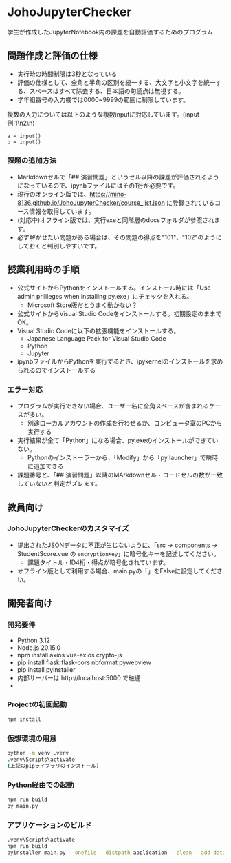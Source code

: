 # JohoJupyterChecker

学生が作成したJupyterNotebook内の課題を自動評価するためのプログラム

## 問題作成と評価の仕様
- 実行時の時間制限は3秒となっている
- 評価の仕様として、全角と半角の区別を統一する、大文字と小文字を統一する、スペースはすべて除去する、日本語の句読点は無視する。
- 学年組番号の入力欄では0000~9999の範囲に制限しています。

複数の入力については以下のような複数inputに対応しています。(input例:1\n2\n)
```
a = input() 
b = input()
```

### 課題の追加方法
- Markdownセルで「## 演習問題」というセル以降の課題が評価されるようになっているので、ipynbファイルにはその1行が必要です。
- 現行のオンライン版では、https://mino-8136.github.io/JohoJupyterChecker/course_list.json に登録されているコース情報を取得しています。
- (対応中)オフライン版では、実行exeと同階層のdocsフォルダが参照されます。
- 必ず解かせたい問題がある場合は、その問題の得点を"101"、"102"のようにしておくと判別しやすいです。

## 授業利用時の手順
- 公式サイトからPythonをインストールする。インストール時には「Use admin prilileges when installing py.exe」にチェックを入れる。
  - Microsoft Store版だとうまく動かない？
- 公式サイトからVisual Studio Codeをインストールする。初期設定のままでOK。
- Visual Studio Codeに以下の拡張機能をインストールする。
  - Japanese Language Pack for Visual Studio Code
  - Python
  - Jupyter
- ipynbファイルからPythonを実行するとき、ipykernelのインストールを求められるのでインストールする

### エラー対応
- プログラムが実行できない場合、ユーザー名に全角スペースが含まれるケースが多い。
  - 別途ローカルアカウントの作成を行わせるか、コンピュータ室のPCから実行する
- 実行結果が全て「Python」になる場合、py.exeのインストールができていない。
  - Pythonのインストーラーから、「Modify」から「py launcher」で瞬時に追加できる
- 課題番号と、「## 演習問題」以降のMArkdownセル・コードセルの数が一致していないと判定がズレます。
  
## 教員向け
### JohoJupyterCheckerのカスタマイズ
- 提出されたJSONデータに不正が生じないように、「src -> components -> StudentScore.vue の `encryptionKey`」に暗号化キーを記述してください。
  - 課題タイトル・ID4桁・得点が暗号化されています。
- オフライン版として利用する場合、main.pyの「」をFalseに設定してください。

## 開発者向け

### 開発要件
- Python 3.12
- Node.js 20.15.0
- npm install axios vue-axios crypto-js
- pip install flask flask-cors nbformat pywebview
- pip install pyinstaller
- 内部サーバーは http://localhost:5000 で融通
- 
### Projectの初回起動
```sh
npm install
```

### 仮想環境の用意
```sh
python -m venv .venv
.venv\Scripts\activate
(上記のpipライブラリのインストール)
```

### Python経由での起動
```sh
npm run build
py main.py
```

### アプリケーションのビルド
```sh
.venv\Scripts\activate
npm run build
pyinstaller main.py --onefile --distpath application --clean --add-data "dist;dist" -n JohoJupyterChecker
```